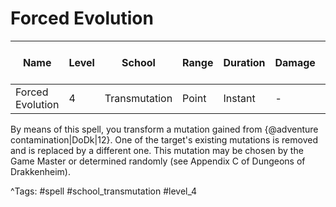 # Forced Evolution

| Name | Level | School | Range | Duration | Damage | Save DC & Type |
|------|-------|--------|-------|----------|--------|----------------|
| Forced Evolution | 4 | Transmutation | Point | Instant | - | - |

By means of this spell, you transform a mutation gained from {@adventure contamination|DoDk|12}. One of the target's existing mutations is removed and is replaced by a different one. This mutation may be chosen by the Game Master or determined randomly (see Appendix C of Dungeons of Drakkenheim).

^Tags: #spell #school_transmutation #level_4